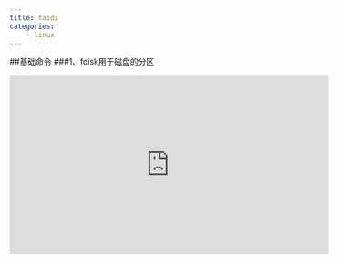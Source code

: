 ```yaml
---
title: taidi
categories:
	- linux
---
```

##基础命令
###1、fdisk用于磁盘的分区


<iframe width="560" height="315" src="http://player.youku.com/embed/XNDE0MDYwNzMwNA==" frameborder="0" allow="autoplay; encrypted-media" allowfullscreen></iframe>